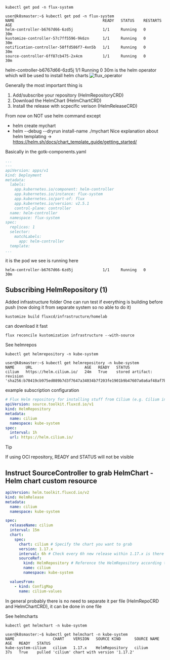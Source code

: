 ```
kubectl get pod -n flux-system

user@k8smaster:~$ kubectl get pod -n flux-system
NAME                                       READY   STATUS    RESTARTS   AGE
helm-controller-b6767d66-6zd5j             1/1     Running   0          30m
kustomize-controller-57c7ff5596-9k6zn      1/1     Running   0          30m
notification-controller-58ffd586f7-4xn5b   1/1     Running   0          30m
source-controller-6ff87cb475-2x4cm         1/1     Running   0          30m
```


helm-controller-b6767d66-6zd5j             1/1     Running   0          30m
is the helm operator which will be used to install helm charts
![flux_operator](https://fluxcd.io/img/helm-controller.png)

Generally the most important thing is
1. Add/subscribe your repository (HelmRepositoryCRD)
2. Download the HelmChart (HelmChartCRD)
3. Install the release with scpecific verison (HelmReleaseCRD)

From now on NOT use helm command except
- helm create mychart
- helm --debug --dryrun install-name ./mychart
Nice explanation about helm templating -> https://helm.sh/docs/chart_template_guide/getting_started/

Basically in the gotk-components.yaml
```yaml
...
---
apiVersion: apps/v1
kind: Deployment
metadata:
  labels:
    app.kubernetes.io/component: helm-controller
    app.kubernetes.io/instance: flux-system
    app.kubernetes.io/part-of: flux
    app.kubernetes.io/version: v2.5.1
    control-plane: controller
  name: helm-controller
  namespace: flux-system
spec:
  replicas: 1
  selector:
    matchLabels:
      app: helm-controller
  template:
...
```

it is the pod we see is running here
```
helm-controller-b6767d66-6zd5j             1/1     Running   0          30m
```

## Subscribing HelmRepository (1)
Added infrastructure folder
One can run test if everything is building before push (now doing it from separate system so no able to do it)
```
kustomize build fluxcd/infrastructure/homelab
```

can download it fast
```
flux reconcile kustomization infrastructure --with-source
```

See helmrepos
```
kubectl get helmrepository -n kube-system

user@k8smaster:~$ kubectl get helmrepository -n kube-system
NAME     URL                       AGE   READY   STATUS
cilium   https://helm.cilium.io/   24m   True    stored artifact: revision 'sha256:b70419cb975ed089b7d3f7647a34034b7f203fe1901b9b47607a0a6af48af7bd'
```

example subscription configuration
```yaml
# Flux Helm repository for installing stuff from Cilium (e.g. Cilium ingress controller)
apiVersion: source.toolkit.fluxcd.io/v1
kind: HelmRepository
metadata:
  name: cilium
  namespace: kube-system
spec:
  interval: 1h
  url: https://helm.cilium.io/
```

> [!TIP]
> If using OCI repository, READY and STATUS will not be visible

## Instruct SourceController to grab HelmChart - Helm chart custom resource
```yaml
apiVersion: helm.toolkit.fluxcd.io/v2
kind: HelmRelease
metadata:
  name: cilium
  namespace: kube-system

spec:
  releaseName: cilium
  interval: 15m
  chart:
    spec:
      chart: cilium # Specify the chart you want to grab
      version: 1.17.x
      interval: 6h # Check every 6h new release within 1.17.x is there
      sourceRef:            
        kind: HelmRepository # Reference the HelmRepository according to HelmRepository CRD you want to get chart from
        name: cilium
        namespace: kube-system

  valuesFrom:
    - kind: ConfigMap
      name: cilium-values
```

In general probably there is no need to separate it per file (HelmRepoCRD and HelmChartCRD), it can be done in one file

See helmcharts
```
kubectl get helmchart -n kube-system

user@k8smaster:~$ kubectl get helmchart -n kube-system
NAME                 CHART    VERSION   SOURCE KIND      SOURCE NAME   AGE   READY   STATUS
kube-system-cilium   cilium   1.17.x    HelmRepository   cilium        37s   True    pulled 'cilium' chart with version '1.17.2'
```